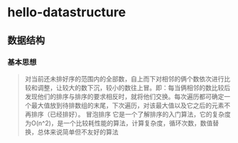 # hello-datastructure
## 数据结构
### 基本思想
>对当前还未排好序的范围内的全部数，自上而下对相邻的俩个数依次进行比较和调整，让较大的数下沉，较小的数往上冒。即：每当俩相邻的数比较后发现他们的排序与排序的要求相反时，就将他们交换。每次遍历都可确定一个最大值放到待排数组的末尾，下次遍历，对该最大值以及它之后的元素不再排序（已经排好）。
>冒泡排序 它是一个了解排序的入门算法，它的复杂度为O(n^2)，是一个比较耗性能的算法，计算复杂度，循环次数，数值替换，总体来说简单但不友好的算法

